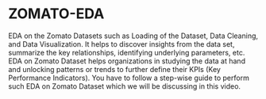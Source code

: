 # ZOMATO-EDA
EDA on the Zomato Datasets such as Loading of the Dataset, Data Cleaning, and Data Visualization. It helps to discover insights from the data set, summarize the key relationships, identifying underlying parameters, etc. EDA on Zomato Dataset helps organizations in studying the data at hand and unlocking patterns or trends to further define their KPIs (Key Performance Indicators). You have to follow a step-wise guide to perform such EDA on Zomato Dataset which we will be discussing in this video.
